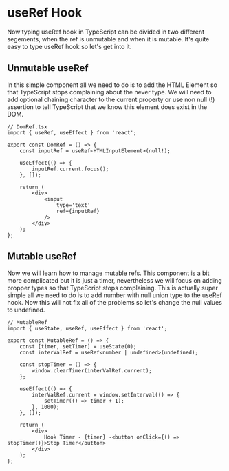 # **useRef Hook**

Now typing useRef hook in TypeScript can be divided in two different segements, when the ref is unmutable and when it is mutable. It's quite easy to type useRef hook so let's get into it.

## **Unmutable useRef**

In this simple component all we need to do is to add the HTML Element so that TypeScript stops complaining about the never type.
We will need to add optional chaining character to the current property or use non null (!) assertion to tell TypeScript that we know this element does exist in the DOM.

```tsx
// DomRef.tsx
import { useRef, useEffect } from 'react';

export const DomRef = () => {
	const inputRef = useRef<HTMLInputElement>(null!);

	useEffect(() => {
		inputRef.current.focus();
	}, []);

	return (
		<div>
			<input
				type='text'
				ref={inputRef}
			/>
		</div>
	);
};
```

## **Mutable useRef**

Now we will learn how to manage mutable refs. This component is a bit more complicated but it is just a timer, nevertheless we will focus on adding propper types so that TypeScript stops complaining. This is actually super simple all we need to do is to add number with null union type to the useRef hook.
Now this will not fix all of the problems so let's change the null values to undefined.

```tsx
// MutableRef
import { useState, useRef, useEffect } from 'react';

export const MutableRef = () => {
	const [timer, setTimer] = useState(0);
	const interValRef = useRef<number | undefined>(undefined);

	const stopTimer = () => {
		window.clearTimer(interValRef.current);
	};

	useEffect(() => {
		interValRef.current = window.setInterval(() => {
			setTimer(() => timer + 1);
		}, 1000);
	}, []);

	return (
		<div>
			Hook Timer - {timer} -<button onClick={() => stopTimer()}>Stop Timer</button>
		</div>
	);
};
```
